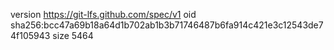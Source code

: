 version https://git-lfs.github.com/spec/v1
oid sha256:bcc47a69b18a64d1b702ab1b3b71746487b6fa914c421e3c12543de74f105943
size 5464
